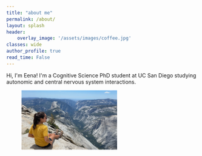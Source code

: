 ```yaml
---
title: "about me"
permalink: /about/
layout: splash
header:
    overlay_image: '/assets/images/coffee.jpg'
classes: wide
author_profile: true
read_time: False
---
```


Hi, I'm Eena! I'm a Cognitive Science PhD student at UC San Diego studying autonomic and central nervous system interactions. 


<figure style="width: 50%" class="align-right">
  <img src="/assets/images/yosemite_2021.jpg" alt="">
</figure>
